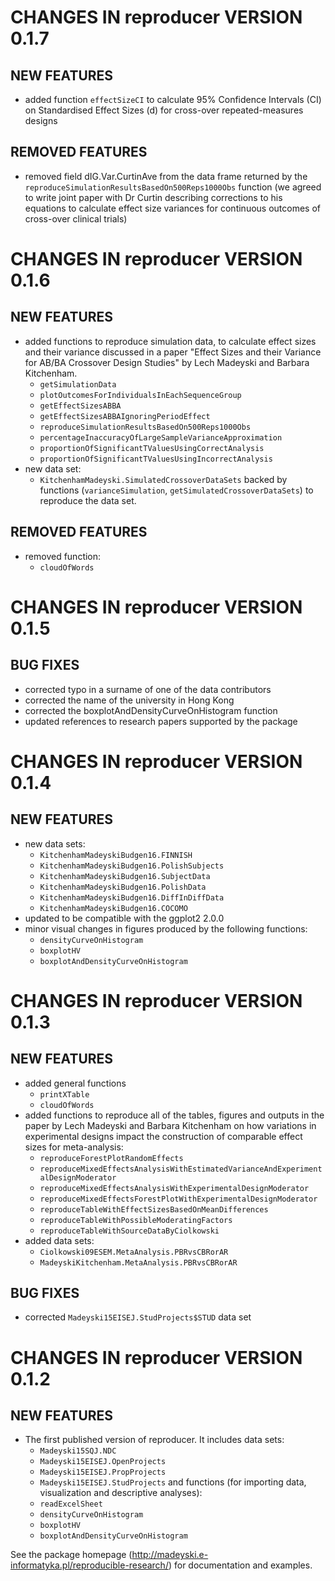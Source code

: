 # CHANGES IN reproducer VERSION 0.1.7

## NEW FEATURES
- added function `effectSizeCI` to calculate 95% Confidence Intervals (CI) on Standardised Effect Sizes (d) for cross-over repeated-measures designs

## REMOVED FEATURES
- removed field dIG.Var.CurtinAve from the data frame returned by the `reproduceSimulationResultsBasedOn500Reps1000Obs` function (we agreed to write joint paper with Dr Curtin describing corrections to his equations to calculate effect size variances for continuous outcomes of cross-over clinical trials)


# CHANGES IN reproducer VERSION 0.1.6

## NEW FEATURES
- added functions to reproduce simulation data, to calculate effect sizes and their variance discussed in a paper "Effect Sizes and their Variance for AB/BA Crossover Design Studies" by Lech Madeyski and Barbara Kitchenham.
    - `getSimulationData`
    - `plotOutcomesForIndividualsInEachSequenceGroup`
    - `getEffectSizesABBA`
    - `getEffectSizesABBAIgnoringPeriodEffect`
    - `reproduceSimulationResultsBasedOn500Reps1000Obs`
    - `percentageInaccuracyOfLargeSampleVarianceApproximation`
    - `proportionOfSignificantTValuesUsingCorrectAnalysis`
    - `proportionOfSignificantTValuesUsingIncorrectAnalysis`
- new data set:
    - `KitchenhamMadeyski.SimulatedCrossoverDataSets` backed by functions (`varianceSimulation`, `getSimulatedCrossoverDataSets`) to reproduce the data set.

## REMOVED FEATURES
- removed function:
    - `cloudOfWords`


# CHANGES IN reproducer VERSION 0.1.5
## BUG FIXES
- corrected typo in a surname of one of the data contributors
- corrected the name of the university in Hong Kong
- corrected the boxplotAndDensityCurveOnHistogram function
- updated references to research papers supported by the package


# CHANGES IN reproducer VERSION 0.1.4

## NEW FEATURES
- new data sets:
    - `KitchenhamMadeyskiBudgen16.FINNISH`
    - `KitchenhamMadeyskiBudgen16.PolishSubjects`
    - `KitchenhamMadeyskiBudgen16.SubjectData`
    - `KitchenhamMadeyskiBudgen16.PolishData`
    - `KitchenhamMadeyskiBudgen16.DiffInDiffData`
    - `KitchenhamMadeyskiBudgen16.COCOMO`
- updated to be compatible with the ggplot2 2.0.0
- minor visual changes in figures produced by the following functions:
    - `densityCurveOnHistogram`
    - `boxplotHV`
    - `boxplotAndDensityCurveOnHistogram`


# CHANGES IN reproducer VERSION 0.1.3

## NEW FEATURES
- added general functions
    - `printXTable`
    - `cloudOfWords`
- added functions to reproduce all of the tables, figures and outputs in the paper by Lech Madeyski and Barbara Kitchenham on how variations in experimental designs impact the construction of comparable effect sizes for meta-analysis:
    - `reproduceForestPlotRandomEffects`
    - `reproduceMixedEffectsAnalysisWithEstimatedVarianceAndExperimentalDesignModerator`
    - `reproduceMixedEffectsAnalysisWithExperimentalDesignModerator`
    - `reproduceMixedEffectsForestPlotWithExperimentalDesignModerator`
    - `reproduceTableWithEffectSizesBasedOnMeanDifferences`
    - `reproduceTableWithPossibleModeratingFactors`
    - `reproduceTableWithSourceDataByCiolkowski`
- added data sets:
    - `Ciolkowski09ESEM.MetaAnalysis.PBRvsCBRorAR`
    - `MadeyskiKitchenham.MetaAnalysis.PBRvsCBRorAR`

## BUG FIXES
- corrected `Madeyski15EISEJ.StudProjects$STUD` data set

# CHANGES IN reproducer VERSION 0.1.2

## NEW FEATURES
- The first published version of reproducer. It includes data sets: 
    - `Madeyski15SQJ.NDC`
    - `Madeyski15EISEJ.OpenProjects`
    - `Madeyski15EISEJ.PropProjects`
    - `Madeyski15EISEJ.StudProjects`
and functions (for importing data, visualization and descriptive analyses):
    - `readExcelSheet`
    - `densityCurveOnHistogram`
    - `boxplotHV`
    - `boxplotAndDensityCurveOnHistogram`

See the package homepage (http://madeyski.e-informatyka.pl/reproducible-research/) for documentation and examples.
